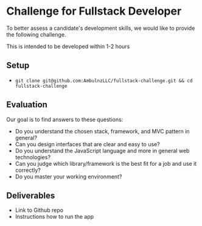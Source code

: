 Challenge for Fullstack Developer
===============================

To better assess a candidate's development skills, we would like to provide the following challenge. 

This is intended to be developed within 1-2 hours

Setup
-----
* `git clone git@github.com:AmbulnzLLC/fullstack-challenge.git && cd fullstack-challenge`

Evaluation
----------

Our goal is to find answers to these questions:

* Do you understand the chosen stack, framework, and MVC pattern in general?
* Can you design interfaces that are clear and easy to use?
* Do you understand the JavaScript language and more in general web technologies?
* Can you judge which library/framework is the best fit for a job and use it correctly?
* Do you master your working environment?

Deliverables
----------

* Link to Github repo 
* Instructions how to run the app
